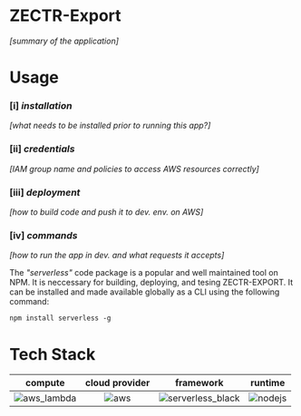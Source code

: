 # ZECTR-Export

*[summary of the application]*

# Usage

### [i] *installation*

*[what needs to be installed prior to running this app?]*
 
### [ii] *credentials*
 
*[IAM group name and policies to access AWS resources correctly]*
 
### [iii] *deployment*
 
*[how to build code and push it to dev. env. on AWS]*
 
### [iv] *commands*
 
*[how to run the app in dev. and what requests it accepts]*

The *"serverless"* code package is a popular and well maintained tool on NPM. It is neccessary for building, deploying, and tesing ZECTR-EXPORT. It can be installed and made available globally as a CLI using the following command:

`npm install serverless -g`



# Tech Stack
 
compute | cloud provider | framework | runtime
|:-:|:-:|:-:|:-:|
![aws_lambda](https://user-images.githubusercontent.com/23315099/217169987-179189bd-c863-4392-95b0-99275d1d1378.png) | ![aws](https://user-images.githubusercontent.com/23315099/217170017-23ae7f53-e3ff-4d01-8f4e-1cd277788fce.jpg) | ![serverless_black](https://user-images.githubusercontent.com/23315099/217173177-7a3bf90c-d07a-4db5-b6c4-3fdfe028a438.png) | ![nodejs](https://user-images.githubusercontent.com/23315099/217170033-406837a0-8a41-4a01-acc3-38a18b196a4f.png) 
